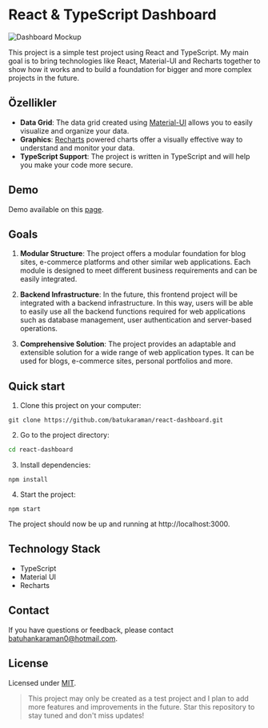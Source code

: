 
# React & TypeScript Dashboard

![Dashboard Mockup](https://gcdnb.pbrd.co/images/hWFN0SFxBBH1.png)

This project is a simple test project using React and TypeScript. My main goal is to bring technologies like React, Material-UI and Recharts together to show how it works and to build a foundation for bigger and more complex projects in the future.

## Özellikler

- **Data Grid**: The data grid created using [Material-UI](https://material-ui.com/) allows you to easily visualize and organize your data.
- **Graphics**: [Recharts](http://recharts.org/) powered charts offer a visually effective way to understand and monitor your data.
- **TypeScript Support**: The project is written in TypeScript and will help you make your code more secure.

## Demo

Demo available on this [page](https://react-dashboard-batukaraman.netlify.app).

## Goals

1. **Modular Structure**: The project offers a modular foundation for blog sites, e-commerce platforms and other similar web applications. Each module is designed to meet different business requirements and can be easily integrated.

2. **Backend Infrastructure**: In the future, this frontend project will be integrated with a backend infrastructure. In this way, users will be able to easily use all the backend functions required for web applications such as database management, user authentication and server-based operations.

3. **Comprehensive Solution**: The project provides an adaptable and extensible solution for a wide range of web application types. It can be used for blogs, e-commerce sites, personal portfolios and more.

## Quick start

1. Clone this project on your computer:
```
git clone https://github.com/batukaraman/react-dashboard.git
```

2. Go to the project directory:
```bash
cd react-dashboard
```

3. Install dependencies:
```
npm install
```

4. Start the project:
```
npm start
```

The project should now be up and running at http://localhost:3000.

## Technology Stack
- TypeScript
- Material UI
- Recharts

## Contact

If you have questions or feedback, please contact [batuhankaraman0@hotmail.com](mailto:batuhankaraman0@hotmail.com).

## License

Licensed under [MIT](LICENSE).


> This project may only be created as a test project and I plan to add more features and improvements in the future. Star this repository to stay tuned and don't miss updates!
